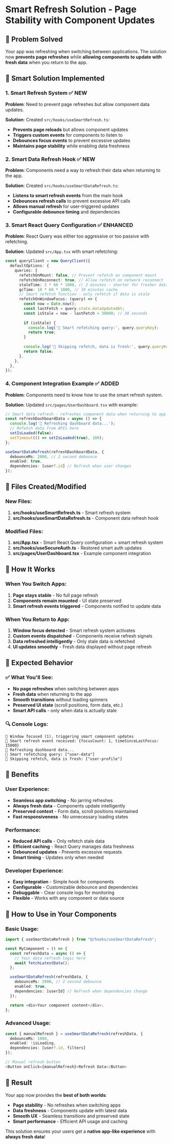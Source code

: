 # Smart Refresh Solution - Page Stability with Component Updates

## 🎯 Problem Solved
Your app was refreshing when switching between applications. The solution now **prevents page refreshes** while **allowing components to update with fresh data** when you return to the app.

## 🔧 Smart Solution Implemented

### 1. **Smart Refresh System** ✅ NEW
**Problem**: Need to prevent page refreshes but allow component data updates.

**Solution**: Created `src/hooks/useSmartRefresh.ts`:
- **Prevents page reloads** but allows component updates
- **Triggers custom events** for components to listen to
- **Debounces focus events** to prevent excessive updates
- **Maintains page stability** while enabling data freshness

### 2. **Smart Data Refresh Hook** ✅ NEW
**Problem**: Components need a way to refresh their data when returning to the app.

**Solution**: Created `src/hooks/useSmartDataRefresh.ts`:
- **Listens to smart refresh events** from the main hook
- **Debounces refresh calls** to prevent excessive API calls
- **Allows manual refresh** for user-triggered updates
- **Configurable debounce timing** and dependencies

### 3. **Smart React Query Configuration** ✅ ENHANCED
**Problem**: React Query was either too aggressive or too passive with refetching.

**Solution**: Updated `src/App.tsx` with smart refetching:
```typescript
const queryClient = new QueryClient({
  defaultOptions: {
    queries: {
      refetchOnMount: false, // Prevent refetch on component mount
      refetchOnReconnect: true, // Allow refetch on network reconnect
      staleTime: 2 * 60 * 1000, // 2 minutes - shorter for fresher data
      gcTime: 10 * 60 * 1000, // 10 minutes cache
      // Smart refetch function - only refetch if data is stale
      refetchOnWindowFocus: (query) => {
        const now = Date.now();
        const lastFetch = query.state.dataUpdatedAt;
        const isStale = now - lastFetch > 30000; // 30 seconds
        
        if (isStale) {
          console.log('🔄 Smart refetching query:', query.queryKey);
          return true;
        }
        
        console.log('🔄 Skipping refetch, data is fresh:', query.queryKey);
        return false;
      },
    },
  },
});
```

### 4. **Component Integration Example** ✅ ADDED
**Problem**: Components need to know how to use the smart refresh system.

**Solution**: Updated `src/pages/UserDashboard.tsx` with example:
```typescript
// Smart data refresh - refreshes component data when returning to app
const refreshDashboardData = async () => {
  console.log('🔄 Refreshing dashboard data...');
  // Refetch data from APIs here
  setIsLoaded(false);
  setTimeout(() => setIsLoaded(true), 100);
};

useSmartDataRefresh(refreshDashboardData, {
  debounceMs: 2000, // 2 second debounce
  enabled: true,
  dependencies: [user?.id] // Refresh when user changes
});
```

## 📁 Files Created/Modified

### New Files:
1. **src/hooks/useSmartRefresh.ts** - Smart refresh system
2. **src/hooks/useSmartDataRefresh.ts** - Component data refresh hook

### Modified Files:
1. **src/App.tsx** - Smart React Query configuration + smart refresh system
2. **src/hooks/useSecureAuth.ts** - Restored smart auth updates
3. **src/pages/UserDashboard.tsx** - Example component integration

## 🧪 How It Works

### When You Switch Apps:
1. **Page stays stable** - No full page refresh
2. **Components remain mounted** - UI state preserved
3. **Smart refresh events triggered** - Components notified to update data

### When You Return to App:
1. **Window focus detected** - Smart refresh system activates
2. **Custom events dispatched** - Components receive refresh signals
3. **Data refreshed intelligently** - Only stale data is refetched
4. **UI updates smoothly** - Fresh data displayed without page refresh

## 🎯 Expected Behavior

### ✅ What You'll See:
- **No page refreshes** when switching between apps
- **Fresh data** when returning to the app
- **Smooth transitions** without loading spinners
- **Preserved UI state** (scroll positions, form data, etc.)
- **Smart API calls** - only when data is actually stale

### 🔍 Console Logs:
```
🔄 Window focused (1), triggering smart component updates
🔄 Smart refresh event received: {focusCount: 1, timeSinceLastFocus: 15000}
🔄 Refreshing dashboard data...
🔄 Smart refetching query: ["user-data"]
🔄 Skipping refetch, data is fresh: ["user-profile"]
```

## 🚀 Benefits

### User Experience:
- **Seamless app switching** - No jarring refreshes
- **Always fresh data** - Components update intelligently
- **Preserved context** - Form data, scroll positions maintained
- **Fast responsiveness** - No unnecessary loading states

### Performance:
- **Reduced API calls** - Only refetch stale data
- **Efficient caching** - React Query manages data freshness
- **Debounced updates** - Prevents excessive requests
- **Smart timing** - Updates only when needed

### Developer Experience:
- **Easy integration** - Simple hook for components
- **Configurable** - Customizable debounce and dependencies
- **Debuggable** - Clear console logs for monitoring
- **Flexible** - Works with any component or data source

## 🔧 How to Use in Your Components

### Basic Usage:
```typescript
import { useSmartDataRefresh } from "@/hooks/useSmartDataRefresh";

const MyComponent = () => {
  const refreshData = async () => {
    // Your data refresh logic here
    await fetchLatestData();
  };

  useSmartDataRefresh(refreshData, {
    debounceMs: 2000, // 2 second debounce
    enabled: true,
    dependencies: [userId] // Refresh when dependencies change
  });

  return <div>Your component content</div>;
};
```

### Advanced Usage:
```typescript
const { manualRefresh } = useSmartDataRefresh(refreshData, {
  debounceMs: 1000,
  enabled: !isLoading,
  dependencies: [user?.id, filters]
});

// Manual refresh button
<Button onClick={manualRefresh}>Refresh Data</Button>
```

## 🎯 Result

Your app now provides the **best of both worlds**:
- **Page stability** - No refreshes when switching apps
- **Data freshness** - Components update with latest data
- **Smooth UX** - Seamless transitions and preserved state
- **Smart performance** - Efficient API usage and caching

This solution ensures your users get a **native app-like experience** with **always fresh data**!

